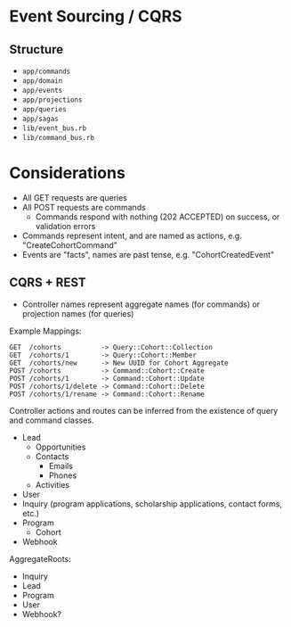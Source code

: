 # Event Sourcing / CQRS

## Structure

- `app/commands`
- `app/domain`
- `app/events`
- `app/projections`
- `app/queries`
- `app/sagas`
- `lib/event_bus.rb`
- `lib/command_bus.rb`

# Considerations

- All GET requests are queries
- All POST requests are commands
  - Commands respond with nothing (202 ACCEPTED) on success, or validation errors
- Commands represent intent, and are named as actions, e.g. "CreateCohortCommand"
- Events are "facts", names are past tense, e.g. "CohortCreatedEvent"

## CQRS + REST

- Controller names represent aggregate names (for commands) or projection names (for queries)

Example Mappings:

    GET  /cohorts          -> Query::Cohort::Collection
    GET  /cohorts/1        -> Query::Cohort::Member
    GET  /cohorts/new      -> New UUID for Cohort Aggregate
    POST /cohorts          -> Command::Cohort::Create
    POST /cohorts/1        -> Command::Cohort::Update
    POST /cohorts/1/delete -> Command::Cohort::Delete
    POST /cohorts/1/rename -> Command::Cohort::Rename

Controller actions and routes can be inferred from the existence of query and command classes.

- Lead
  - Opportunities
  - Contacts
    - Emails
    - Phones
  - Activities
- User
- Inquiry (program applications, scholarship applications, contact forms, etc.)
- Program
  - Cohort
- Webhook

AggregateRoots:

- Inquiry
- Lead
- Program
- User
- Webhook?
